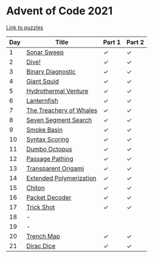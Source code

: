 # Advent of Code 2021

[Link to puzzles](https://adventofcode.com/2021)

| Day | Title                                       | Part 1 | Part 2 |
|-----|---------------------------------------------|--------|--------|
| 1   | [Sonar Sweep](01.py)                        | ✓      | ✓      |
| 2   | [Dive!](02.py)                              | ✓      | ✓      |
| 3   | [Binary Diagnostic](03.py)                  | ✓      | ✓      |
| 4   | [Giant Squid](04.py)                        | ✓      | ✓      |
| 5   | [Hydrothermal Venture](05.py)               | ✓      | ✓      |
| 6   | [Lanternfish](06.py)                        | ✓      | ✓      |
| 7   | [The Treachery of Whales](07.py)            | ✓      | ✓      |
| 8   | [Seven Segment Search](08.py)               | ✓      | ✓      |
| 9   | [Smoke Basin](09.py)                        | ✓      | ✓      |
| 10  | [Syntax Scoring](10.py)                     | ✓      | ✓      |
| 11  | [Dumbo Octopus](11.py)                      | ✓      | ✓      |
| 12  | [Passage Pathing](12.py)                    | ✓      | ✓      |
| 13  | [Transparent Origami](13.py)                | ✓      | ✓      |
| 14  | [Extended Polymerization](14.py)            | ✓      | ✓      |
| 15  | [Chiton](15.py)                             | ✓      | ✓      |
| 16  | [Packet Decoder](16.py)                     | ✓      | ✓      |
| 17  | [Trick Shot](17.py)                         | ✓      | ✓      |
| 18  |  -                                          |        |        |
| 19  |  -                                          |        |        |
| 20  | [Trench Map](20.py)                         | ✓      | ✓      |
| 21  | [Dirac Dice](21.py)                         | ✓      | ✓      |
